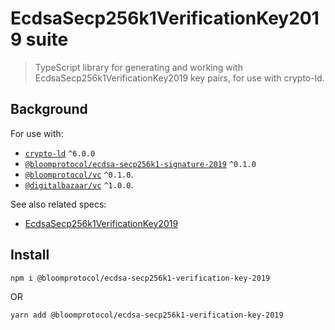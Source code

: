 # EcdsaSecp256k1VerificationKey2019 suite

> TypeScript library for generating and working with EcdsaSecp256k1VerificationKey2019 key pairs, for use with crypto-ld.

## Background

For use with:
- [`crypto-ld`](https://github.com/digitalbazaar/crypto-ld) `^6.0.0`
- [`@bloomprotocol/ecdsa-secp256k1-signature-2019`](https://github.com/hellobloom/ssi-sdk/tree/main/packages/ecdsa-secp256k1-signature-2019) `^0.1.0`
- [`@bloomprotocol/vc`](https://github.com/hellobloom/ssi-sdk/tree/main/packages/vc) `^0.1.0`.
- [`@digitalbazaar/vc`](https://github.com/digitalbazaar/vc-js) `^1.0.0`.

See also related specs:

- [EcdsaSecp256k1VerificationKey2019](https://w3c-ccg.github.io/lds-ecdsa-secp256k1-2019/#dfn-ecdsasecp256k1verificationkey2019)

## Install

```
npm i @bloomprotocol/ecdsa-secp256k1-verification-key-2019
```

OR

```
yarn add @bloomprotocol/ecdsa-secp256k1-verification-key-2019
```
